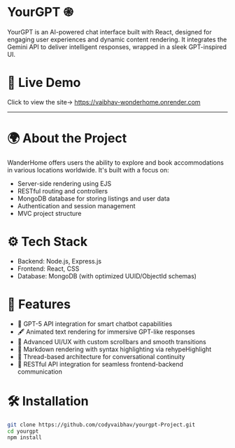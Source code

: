 # YourGPT ֎
YourGPT is an AI-powered chat interface built with React, designed for engaging user experiences and dynamic content rendering. It integrates the Gemini API to deliver intelligent responses, wrapped in a sleek GPT-inspired UI.

# 🚀 Live Demo
Click to view the site-> https://vaibhav-wonderhome.onrender.com

---

# 🌍 About the Project
WanderHome offers users the ability to explore and book accommodations in various locations worldwide. It's built with a focus on:

- Server-side rendering using EJS
- RESTful routing and controllers
- MongoDB database for storing listings and user data
- Authentication and session management
- MVC project structure

#  ⚙️ Tech Stack
- Backend: Node.js, Express.js
- Frontend: React, CSS
- Database: MongoDB (with optimized UUID/ObjectId schemas)

#  🚀 Features
- 🔮 GPT-5 API integration for smart chatbot capabilities
- 🖋️ Animated text rendering for immersive GPT-like responses
- 🎨 Advanced UI/UX with custom scrollbars and smooth transitions
- 🧱 Markdown rendering with syntax highlighting via rehypeHighlight
- 🧠 Thread-based architecture for conversational continuity
- 🔌 RESTful API integration for seamless frontend-backend communication


# 🛠️ Installation

```bash
git clone https://github.com/codyvaibhav/yourgpt-Project.git
cd yourgpt
npm install
```
